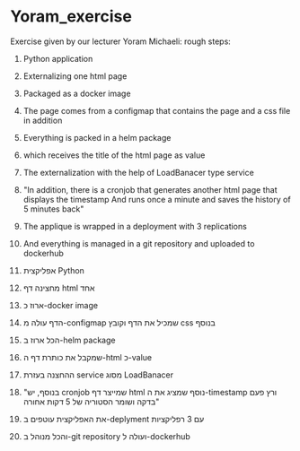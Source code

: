 # Yoram_exercise
Exercise given by our lecturer Yoram Michaeli: 
rough steps: 
1. Python application
2. Externalizing one html page
3. Packaged as a docker image
4. The page comes from a configmap that contains the page and a css file in addition
5. Everything is packed in a helm package
6. which receives the title of the html page as value
7. The externalization with the help of LoadBanacer type service
8. "In addition, there is a cronjob that generates another html page that displays the timestamp And runs once a minute and saves the history of 5 minutes back"
9. The applique is wrapped in a deployment with 3 replications
10. And everything is managed in a git repository and uploaded to dockerhub
 
1. אפליקצית Python
2. מחצינה דף html אחד
3. ארוז כ-docker image
4. הדף עולה מ-configmap שמכיל את הדף וקובץ css בנוסף
5. הכל ארוז ב-helm package
6. שמקבל את כותרת דף ה-html כ-value
7. ההחצנה בעזרת service מסוג LoadBanacer
8. "בנוסף, יש cronjob שמייצר דף html נוסף שמציג את ה-timestamp
ורץ פעם בדקה ושומר הסטוריה של 5 דקות אחורה"
9. את האפליקצית עוטפים ב-deplyment עם 3 רפליקציות
10. והכל מנוהל ב-git repository ועולה ל-dockerhub
